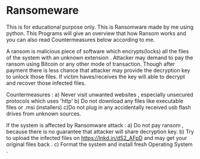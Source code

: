 # Ransomeware
This is for educational purpose only.
This is Ransomware made by me using python.
This Programs will give an overview that how Ransom works and you can also read Countermeasures below according to me.

A ransom is malicious piece of software which encrypts(locks) all the files of the system with an unknown extension . Attacker may demand to pay the ransom using Bitcoin or any other mode of transaction.
Though after payment there is less chance that attacker may provide the decryption key to unlock those files.
If victim haves/receives the key will able to decrypt and recover those infected files.

Countermeasures :
a) Never visit unwanted websites , especially unsecured protocols which uses 'http'
b) Do not download any files like executable files or .msi (installers)
c)Do not plug in any accidentally received usb flash drives from unknown sources.

If the system is affected by Ransomware attack :
a) Do not pay ransom , because there is no guarantee that attacker will share decryption key.
b) Try to upload the infected files on https://lnkd.in/dS2_AFpD
and may get your original files back .
c) Format the system and install fresh Operating System .
